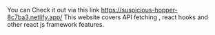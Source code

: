 You can Check it out via this link
https://suspicious-hopper-8c7ba3.netlify.app/
This website covers API fetching , react hooks and other react js framework features.
